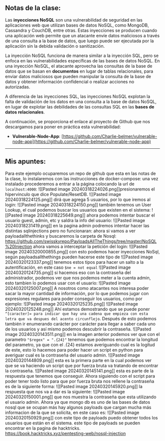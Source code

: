 ## Notas de la clase: 

Las **inyecciones NoSQL** son una vulnerabilidad de seguridad en las aplicaciones web que utilizan bases de datos NoSQL, como MongoDB, Cassandra y CouchDB, entre otras. Estas inyecciones se producen cuando una aplicación web permite que un atacante envíe datos maliciosos a través de una consulta a la base de datos, que luego puede ser ejecutada por la aplicación sin la debida validación o sanitización.

La inyección NoSQL funciona de manera similar a la inyección SQL, pero se enfoca en las vulnerabilidades específicas de las bases de datos NoSQL. En una inyección NoSQL, el atacante aprovecha las consultas de la base de datos que se basan en **documentos** en lugar de tablas relacionales, para enviar datos maliciosos que pueden manipular la consulta de la base de datos y obtener información confidencial o realizar acciones no autorizadas.

A diferencia de las inyecciones SQL, las inyecciones NoSQL explotan la falta de validación de los datos en una consulta a la base de datos NoSQL, en lugar de explotar las debilidades de las consultas SQL en las **bases de datos relacionales**.

A continuación, se proporciona el enlace al proyecto de Github que nos descargamos para poner en práctica esta vulnerabilidad:

- **Vulnerable-Node-App**: [https://github.com/Charlie-belmer/vulnerable-node-app](https://github.com/Charlie-belmer/vulnerable-node-app)

----
## Mis apuntes: 

Para este ejemplo ocuparemos un repo de github que esta en las notas de la clase, lo instalaremos con las instrucciones de docker-compose:
una vez instalado procederemos a entrar a la página colocando la url de `localhost:4000`: 
![[Pasted image 20240318224026.png]]presionaremos el hipervinculo que dice Populate/ResetDB. 
![[Pasted image 20240318224125.png]]
dirá que agrega 5 usuarios, por lo que iremos al login: 
![[Pasted image 20240318224150.png]]
también tenemos un User Lookup, el cual podemos buscar los usuarios que existen en el sistema: 
![[Pasted image 20240318225649.png]]
ahora podemos intentar buscar el usuario guest, admin, etc y saldra la info del usuario: 
![[Pasted image 20240318231419.png]]
en la pagina admin podremos intentar hacer las distintas sqlinjections pero no funcionaran:
ahora si vamos a ver payloadallthethinks y buscaremos la carpeta de Nosql: https://github.com/swisskyrepo/PayloadsAllTheThings/tree/master/NoSQL%20Injection
ahora vamos a interceptar la petición del login: 
![[Pasted image 20240320000855.png]]
con esto podemos hacer inyecciones NoSql, según payloadsallthethings pueden hacerse este tipo de 
![[Pasted image 20240320123337.png]]
tenemos estos tipos para hacer un salto a la autentificación, en este caso `$ne = not equal` 
![[Pasted image 20240320124735.png]]
si hacemos eso con la contraseña del administrador, podemos ver que nos podemos meter a la cuenta admin, esto tambien lo podemos usar con el usuario: 
![[Pasted image 20240320125007.png]]
A nosotros como atacantes nos interesa poder sacar la mayor cantidad de información, por lo que podemos jugar con expresiones regulares para poder conseguir los usuarios, como por ejemplo: 
![[Pasted image 20240320125235.png]]
![[Pasted image 20240320125248.png]]
Ahí estamos demostrando que se puede poner `^[caracter]= para indicar que hay una cadena que empieza con esta letra que va despues del acento circunflejo`.
Después de esto podemos también ir enumerando carácter por carácter para llegar a saber cada uno de los usuarios y así mismo podemos descubrir la contraseña. 
![[Pasted image 20240320143511.png]]
en la imagen anterior podemos ver que con el parametro `"$regex" = ".{24}"` tenemos que podemos encontrar la longitud del parametro, ya que con el .{24} estamos averiguando cual es la logitud de este, esto lo hacemos para poder hacer un script en python para averiguar cual es la contraseña del usuario admin. 
![[Pasted image 20240320144809.png]]
esta es la primera parte en la cual podemos ver que se va haciendo un script que por fuerza bruta va tratando de encontrar la contraseña. 
![[Pasted image 20240320145141.png]]
esta es parte de la respuesta que tenemos que conseguir.
Ahora siguiendo con el script para poder tener todo listo para que por fuerza bruta nos rellene la contraseña es de la siguiente forma: 
![[Pasted image 20240320145920.png]]
la respuesta que nos va a dar es la siguiente:
![[Pasted image 20240320150001.png]]
que nos muestra la contraseña que esta utilizando el usuario admin. 
Ahora ya que mongo db es uno de las bases de datos nosql que se ocupan más hay algunos payloads que cargan mucha más informacion de la que se solicita, en este caso es: 
![[Pasted image 20240320150929.png]]
con este tipo de payloads puedo obtener todos los usuarios que están en el sistema. 
este tipo de payloads se pueden encontrar en la pagina de hacktricks. 
https://book.hacktricks.xyz/pentesting-web/nosql-injection
